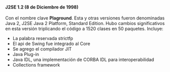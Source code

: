 #### J2SE 1.2 (8 de Diciembre de 1998)

	
Con el nombre clave **Plaground**. Esta y otras versiones fueron denominadas Java 2, J2SE Java 2 Platform, Standard Edition. Hubo cambios significativos en esta versión triplicando el código a 1520 clases en 50 paquetes. Incluye:

* La palabra reservada strictfp 
* El api de Swing fue integrado al Core
* Se agrego el compilador JIT 
* Java Plug-in
* Java IDL, una implementación de CORBA IDL para interoperabilidad
* Collections framework 